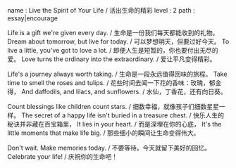 name : Live the Spirit of Your Life / 活出生命的精彩
level : 2
path : essay|encourage

Life is a gift we're given every day. / 生命是一份我们每天都能收到的礼物。
Dream about tomorrow, but live for today. / 可以梦想明天，但要过好今天。
To live a little, you've got to love a lot. / 即便人生是短暂的，你也要付出无尽的爱。
Love turns the ordinary into the extraordinary. / 爱让平凡变得精彩。

Life's a journey always worth taking. / 生命是一段永远值得回味的旅程。
Take time to smell the roses and tulips. / 花些时间去闻一下花的香味：玫瑰，郁金得，
And daffodils, and lilacs, and sunflowers. / 水仙，丁香花，还有向日葵。

Count blessings like children count stars. / 细数幸福，就像孩子们细数星星一样。
The secret of a happy life isn't buried in a treasure chest. / 快乐人生的秘诀并非藏在百宝箱里，
It lies in your heart. / 而是深埋在你的心底，
It's the little moments that make life big. / 那些细小的瞬间让生命变得伟大。

Don't wait. Make memories today. / 不要等待。今天就留下美好的回忆。
Celebrate your life! / 庆祝你的生命吧！